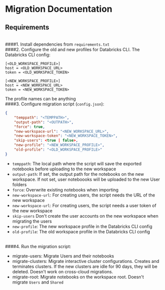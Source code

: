 # Migration Documentation

## Requirements
<br>####1. Install dependencies from `requirements.txt`
<br>####2. Configure the old and new profiles for Databricks CLI. 
The Databricks CLI config:
```
[<OLD_WORKSPACE_PROFILE>]
host = <OLD_WORKSPACE_URL>
token = <OLD_WORKSPACE_TOKEN>

[<NEW_WORKSPACE_PROFILE>]
host = <NEW_WORKSPACE_URL>
token = <NEW_WORKSPACE_TOKEN>
```
The profile names can be anything
<br>####3. Configure migration script (`config.json`):
```json
{
    "temppath": "<TEMPPATH>",
    "output-path": "<OUTPATH>",
    "force": true,
    "new-workspace-url": "<NEW_WORKSPACE_URL>",
    "new-workspace-token": "<NEW_WORKSPACE_TOKEN>",
    "skip-users": <true | false>,
    "new-profile": "<NEW_WORKSPACE_PROFILE>",
    "old-profile": "<OLD_WORKSPACE_PROFILE>"
}

```

- `temppath`: The local path where the script will save the exported notebooks before uploading to the new workspace
- `output-path`: If set, the output path for the notebooks on the new workspace. If not set, user noteboooks will be uploaded to the new User folders
- `force`: Overwrite existing notebooks when importing
- `new-workspace-url`: For creating users, the script needs the URL of the new workspace
- `new-workspace-url`: For creating users, the script needs a user token of the new workspace
- `skip-users` Don't create the user accounts on the new workspace when migrating the users
- `new-profile`: The new workspace profile in the Databricks CLI config
- `old-profile`: The old workspace profile in the Databricks CLI config

<br>####4. Run the migration script:
  - migrate-users: Migrate Users and their notebooks
  - migrate-clusters: Migrate interactive cluster configurations. Creates and terminates clusters. If the new clusters are idle for 90 days, they will be deleted. Doesn't work on cross-cloud migrations.
  - migrate-root: Migrate notebooks on the workspace root. Doesn't migrate `Users` and `Shared`
